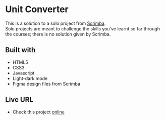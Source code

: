 # Unit Converter

This is a solution to a solo project from [Scrimba](https://www.scrimba.com).<br/>
Solo projects are meant to challenge the skills you've learnt so far through the courses; there is no solution given by Scrimba.

## Built with

- HTML5
- CSS3
- Javascript
- Light-dark mode
- Figma design files from Scrimba

## Live URL

- Check this project [online](https://alfo-code.github.io/unit-converter/)

 
